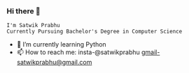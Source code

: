 ### Hi there 👋
    I'm Satwik Prabhu
    Currently Pursuing Bachelor's Degree in Computer Science
- 🌱 I’m currently learning Python
- 📫 How to reach me: insta-@satwikprabhu gmail-satwikprabhu@gmail.com

